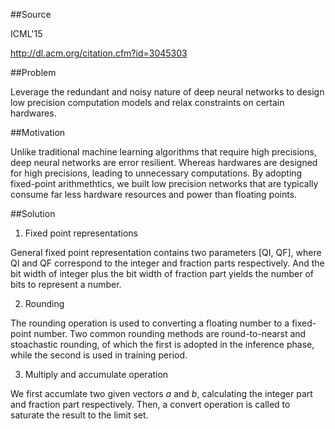 ##Source

ICML'15

http://dl.acm.org/citation.cfm?id=3045303

##Problem

Leverage the redundant and noisy nature of deep neural networks to design low precision computation models and relax constraints on certain hardwares.

##Motivation

Unlike traditional machine learning algorithms that require high precisions, deep neural networks are error resilient. Whereas hardwares are designed for high precisions, leading to unnecessary computations. By adopting fixed-point arithmethtics, we built low precision networks that are typically consume far less hardware resources and power than floating points.

##Solution

1. Fixed point representations

General fixed point representation contains two parameters [QI, QF], where QI and QF correspond to the integer and fraction parts respectively. And the bit width of integer plus the bit width of fraction part yields the number of bits to represent a number.

2. Rounding

The rounding operation is used to converting a floating number to a fixed-point number. Two common rounding methods are round-to-nearst and stoachastic rounding, of which the first is adopted in the inference phase, while the second is used in training period.

3. Multiply and accumulate operation

We first accumlate two given vectors *a* and *b*, calculating the integer part and fraction part respectively. Then, a convert operation is called to saturate the result to the limit set.